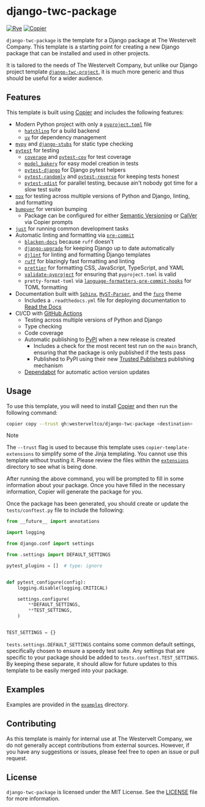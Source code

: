 # django-twc-package

[![Rye](https://img.shields.io/endpoint?url=https://raw.githubusercontent.com/mitsuhiko/rye/main/artwork/badge.json)](https://rye-up.com)
[![Copier](https://img.shields.io/endpoint?url=https://gist.githubusercontent.com/joshuadavidthomas/7c88611504b557ff7aa2a7524ad996e2/raw/4ba6834953dd8a14afc3dbb7bb41f49f181a59bf/badge.json)](https://copier.readthedocs.io)

`django-twc-package` is the template for a Django package at The Westervelt Company. This template is a starting point for creating a new Django package that can be installed and used in other projects.

It is tailored to the needs of The Westervelt Company, but unlike our Django project template [`django-twc-project`](https://github.com/westerveltco/django-twc-project), it is much more generic and thus should be useful for a wider audience.

## Features

This template is built using [Copier](https://copier.readthedocs.io) and includes the following features:

-   Modern Python project with only a [`pyproject.toml`](https://packaging.python.org/en/latest/specifications/pyproject-toml/#pyproject-toml-spec) file
    -   [`hatchling`](https://github.com/pypa/hatch) for a build backend
    -   [`uv`](https://github.com/astral-sh/uv) for dependency management
-   [`mypy`](https://github.com/python/mypy) and [`django-stubs`](https://github.com/typeddjango/django-stubs) for static type checking
-   [`pytest`](https://github.com/pytest-dev/pytest) for testing
    -   [`coverage`](https://github.com/nedbat/coveragepy) and [`pytest-cov`](https://github.com/pytest-dev/pytest-cov) for test coverage
    -   [`model_bakery`](https://github.com/model-bakers/model_bakery) for easy model creation in tests
    -   [`pytest-django`](https://github.com/pytest-dev/pytest-django) for Django pytest helpers
    -   [`pytest-randomly`](https://github.com/pytest-dev/pytest-randomly) and [`pytest-reverse`](https://github.com/adamchainz/pytest-reverse) for keeping tests honest
    -   [`pytest-xdist`](https://github.com/pytest-dev/pytest-xdist) for parallel testing, because ain't nobody got time for a slow test suite
-   [`nox`](https://github.com/theacodes/nox) for testing across multiple versions of Python and Django, linting, and formatting
-   [`bumpver`](https://github.com/mbarkhau/bumpver) for version bumping
    -   Package can be configured for either [Semantic Versioning](https://semver.org) or [CalVer](https://calver.org) via Copier prompts
-   [`just`](https://github.com/casey/just) for running common development tasks
-   Automatic linting and formatting via [`pre-commit`](https://github.com/pre-commit/pre-commit)
    -   [`blacken-docs`](https://github.com/adamchainz/blacken-docs) because `ruff` doesn't
    -   [`django-upgrade`](https://github.com/adamchainz/django-upgrade) for keeping Django up to date automatically
    -   [`djlint`](https://github.com/rtts/djlint) for linting and formatting Django templates
    -   [`ruff`](https://github.com/astral-sh/ruff) for blazingly fast formatting and linting
    -   [`prettier`](https://github.com/prettier/prettier) for formatting CSS, JavaScript, TypeScript, and YAML
    -   [`validate-pyproject`](https://github.com/abravalheri/validate-pyproject) for ensuring that `pyproject.toml` is valid
    -   `pretty-format-toml` via [`language-formatters-pre-commit-hooks`](https://github.com/macisamuele/language-formatters-pre-commit-hooks) for TOML formatting
-   Documentation built with [`Sphinx`](https://github.com/sphinx-doc/sphinx), [`MyST-Parser`](https://github.com/executablebooks/MyST-Parser), and the [`furo`](https://github.com/pradyunsg/furo) theme
    -   Includes a `.readthedocs.yml` file for deploying documentation to [Read the Docs](https://readthedocs.org)
-   CI/CD with [GitHub Actions](https://github.com/features/actions)
    -   Testing across multiple versions of Python and Django
    -   Type checking
    -   Code coverage
    -   Automatic publishing to [PyPI](https://pypi.org) when a new release is created
        -   Includes a check for the most recent test run on the `main` branch, ensuring that the package is only published if the tests pass
        -   Published to PyPI using their new [Trusted Publishers](https://docs.pypi.org/trusted-publishers/) publishing mechanism
    -   [Dependabot](https://dependabot.com/) for automatic action version updates

## Usage

To use this template, you will need to install [Copier](https://copier.readthedocs.io) and then run the following command:

```bash
copier copy --trust gh:westerveltco/django-twc-package <destination>
```

> [!NOTE]
> The `--trust` flag is used to because this template uses `copier-template-extensions` to simplify some of the Jinja templating. You cannot use this template without trusting it. Please review the files within the [`extensions`](extensions) directory to see what is being done.

After running the above command, you will be prompted to fill in some information about your package. Once you have filled in the necessary information, Copier will generate the package for you.

Once the package has been generated, you should create or update the `tests/conftest.py` file to include the following:

```python
from __future__ import annotations

import logging

from django.conf import settings

from .settings import DEFAULT_SETTINGS

pytest_plugins = []  # type: ignore


def pytest_configure(config):
    logging.disable(logging.CRITICAL)

    settings.configure(
        **DEFAULT_SETTINGS,
        **TEST_SETTINGS,
    )


TEST_SETTINGS = {}
```

`tests.settings.DEFAULT_SETTINGS` contains some common default settings, specifically chosen to ensure a speedy test suite. Any settings that are specific to your package should be added to `tests.conftest.TEST_SETTINGS`. By keeping these separate, it should allow for future updates to this template to be easily merged into your package.

## Examples

Examples are provided in the [`examples`](examples) directory.

## Contributing

As this template is mainly for internal use at The Westervelt Company, we do not generally accept contributions from external sources. However, if you have any suggestions or issues, please feel free to open an issue or pull request.

## License

`django-twc-package` is licensed under the MIT License. See the [LICENSE](LICENSE) file for more information.
